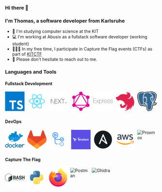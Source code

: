 ### Hi there 👋
### I'm Thomas, a software developer from Karlsruhe

- 🧠  I'm studying computer science at the KIT
- 💻  I'm working at Abusix as a fullstack software developer (working student)
- 👨🏼‍💻  In my free time, I participate in Capture the Flag events (CTFs) as part of [KITCTF](https://kitctf.de)
- 💬  Please don't hesitate to reach out to me.

### Languages and Tools

#### Fullstack Development

<div style="display: grid; grid-template-rows: auto; grid-auto-flow: column; grid-gap: 5px; height: 70px;">
    <img align="left" alt="Typescript" width="64px" src="https://raw.githubusercontent.com/github/explore/80688e429a7d4ef2fca1e82350fe8e3517d3494d/topics/typescript/typescript.png" />
    <img align="left" alt="React" width="64px" src="https://raw.githubusercontent.com/github/explore/80688e429a7d4ef2fca1e82350fe8e3517d3494d/topics/react/react.png" />
    <img align="left" alt="Next.js" width="64px" src="https://github.com/github/explore/blob/main/topics/nextjs/nextjs.png?raw=true" />
    <img align="left" alt="GraphQL" width="64px" src="https://github.com/github/explore/blob/main/topics/graphql/graphql.png?raw=true" />
    <img align="left" alt="Express.js" width="64px" src="https://github.com/github/explore/blob/main/topics/express/express.png?raw=true" />
    <img align="left" alt="Nest.js" width="64px" src="https://github.com/github/explore/blob/main/topics/nestjs/nestjs.png?raw=true" />
    <img align="left" alt="PostgreSQL" width="64px" src="https://raw.githubusercontent.com/github/explore/80688e429a7d4ef2fca1e82350fe8e3517d3494d/topics/postgresql/postgresql.png" />
</div>

#### DevOps

<div style="display: grid; grid-template-rows: auto; grid-auto-flow: column; grid-gap: 5px; height: 70px;">
    <img align="left" alt="Docker" width="64px" src="https://github.com/github/explore/blob/main/topics/docker/docker.png?raw=true" />
    <img align="left" alt="Gitlab CI/CD" width="64px" src="https://github.com/github/explore/blob/main/topics/gitlab/gitlab.png?raw=true" />
    <img align="left" alt="Github Actions" width="64px" src="https://github.com/github/explore/blob/main/topics/actions/actions.png?raw=true" />
    <img align="left" alt="Terraform" width="64px" src="https://raw.githubusercontent.com/github/explore/80688e429a7d4ef2fca1e82350fe8e3517d3494d/topics/terraform/terraform.png" />
    <img align="left" alt="Ansible" width="64px" src="https://raw.githubusercontent.com/github/explore/80688e429a7d4ef2fca1e82350fe8e3517d3494d/topics/ansible/ansible.png" />
    <img align="left" alt="AWS" width="64px" src="https://raw.githubusercontent.com/github/explore/80688e429a7d4ef2fca1e82350fe8e3517d3494d/topics/aws/aws.png" />
    <img align="left" alt="Proxmox" width="64px" src="https://pve.proxmox.com/mediawiki/resources/assets/proxmox_logo.png?ffc80" />
</div>

#### Capture The Flag

<div style="display: grid; grid-template-rows: auto; grid-auto-flow: column; grid-gap: 5px; height: 70px; width: 70%;">
    <img align="left" alt="Bash" width="64px" src="https://github.com/github/explore/blob/main/topics/bash/bash.png?raw=true" />
    <img align="left" alt="Python" width="64px" src="https://github.com/github/explore/blob/main/topics/python/python.png?raw=true" />
    <img align="left" alt="Firefox" width="64px" src="https://github.com/github/explore/blob/main/topics/firefox/firefox.png?raw=true" />
    <img align="left" alt="Postman" width="64px" src="https://voyager.postman.com/logo/postman-logo-orange-stacked.svg" />
    <img align="left" alt="Ghidra" width="64px" src="https://upload.wikimedia.org/wikipedia/commons/a/a3/Ghidra_Logo.png" />
</div>


